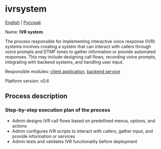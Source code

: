 # ivrsystem

[English](ivrsystem.md) | [Русский](ivrsystem.ru.md)

Name: **IVR system**.

The process responsible for implementing interactive voice response (IVR) systems involves creating a system that can interact with callers through voice prompts and DTMF tones to gather information or provide automated responses. 
This may include designing call flows, recording voice prompts, integrating with backend systems, and handling user input.

Responsible modules: [client application](../../frontend/adminclient.md), [backend service](../../backend/adminbackend.md)

Platform version: v0.6

## Process description

### Step-by-step execution plan of the process

- Admin designs IVR call flows based on predefined menus, options, and actions
- Admin configures IVR scripts to interact with callers, gather input, and provide information or services
- Admin tests and validates IVR functionality before deployment
